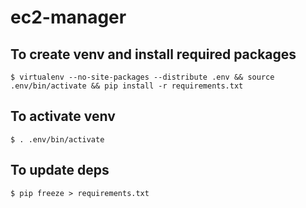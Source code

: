 # ec2-manager


## To create venv and install required packages
`$ virtualenv --no-site-packages --distribute .env && source .env/bin/activate && pip install -r requirements.txt`

## To activate venv
`$ . .env/bin/activate`

## To update deps
`$ pip freeze > requirements.txt`



